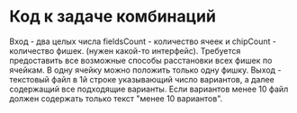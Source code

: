 # Код к задаче комбинаций
Вход - два целых числа fieldsCount - количество ячеек и chipCount - количество фишек.
(нужен какой-то интерфейс). Требуется предоставить все возможные способы расстановки всех фишек по ячейкам.
В одну ячейку можно положить только одну фишку.
Выход - текстовый файл в 1й строке указывающий число вариантов, а далее содержащий все подходящие варианты.
Если вариантов менее 10 файл должен содержать только текст "менее 10 вариантов".
